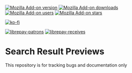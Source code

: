 [![Mozilla Add-on version](https://img.shields.io/amo/v/search_result_previews.svg)](https://addons.mozilla.org/addon/search_result_previews/?src=external-github-shield-downloads)
[![Mozilla Add-on downloads](https://img.shields.io/amo/d/search_result_previews.svg)](https://addons.mozilla.org/addon/search_result_previews/?src=external-github-shield-downloads)
[![Mozilla Add-on users](https://img.shields.io/amo/users/search_result_previews.svg)](https://addons.mozilla.org/addon/search_result_previews/statistics/)
[![Mozilla Add-on stars](https://img.shields.io/amo/stars/search_result_previews.svg)](https://addons.mozilla.org/addon/search_result_previews/reviews/)

[![ko-fi](https://www.ko-fi.com/img/githubbutton_sm.svg)](https://ko-fi.com/T6T01QUSE)

[![librepay-patrons](https://img.shields.io/liberapay/patrons/juraj.masiar.svg?logo=liberapay)](https://liberapay.com/juraj.masiar/)
[![librepay-receives](https://img.shields.io/liberapay/receives/juraj.masiar.svg?logo=liberapay)](https://liberapay.com/juraj.masiar/)

# Search Result Previews
This repository is for tracking bugs and documentation only
